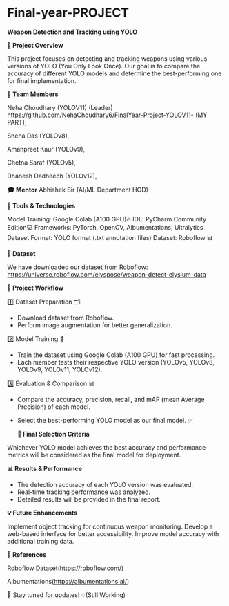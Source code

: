 # Final-year-PROJECT
**Weapon Detection and Tracking using YOLO**

**🚀 Project Overview**

This project focuses on detecting and tracking weapons using various versions of YOLO (You Only Look Once). Our goal is to compare the accuracy of different YOLO models and determine the best-performing one for final implementation.

**👥 Team Members**

Neha Choudhary (YOLOV11) (Leader) https://github.com/NehaChoudhary6/FinalYear-Project-YOLOV11- (MY PART), 


Sneha Das (YOLOv8),

Amanpreet Kaur (YOLOv9),

Chetna Saraf (YOLOv5),

Dhanesh Dadheech (YOLOv12),

**🎓 Mentor**
Abhishek Sir (AI/ML Department HOD)

**🔧 Tools & Technologies**

Model Training: Google Colab (A100 GPU)🔥
IDE: PyCharm Community Edition💻
Frameworks: PyTorch, OpenCV, Albumentations, Ultralytics
Dataset Format: YOLO format (.txt annotation files)
Dataset: Roboflow 📊

**📂 Dataset**

We have downloaded our dataset from Roboflow: https://universe.roboflow.com/elyspose/weapon-detect-elysium-data

**📌 Project Workflow**

1️⃣ Dataset Preparation 🗂️
- Download dataset from Roboflow.
- Perform image augmentation for better generalization.
  
2️⃣ Model Training 🎯
- Train the dataset using Google Colab (A100 GPU) for fast processing.
- Each member tests their respective YOLO version (YOLOv5, YOLOv8, YOLOv9, YOLOv11, YOLOv12).
  
3️⃣ Evaluation & Comparison 📊
- Compare the accuracy, precision, recall, and mAP (mean Average Precision) of each model.
- Select the best-performing YOLO model as our final model. ✅

  **📌 Final Selection Criteria**

Whichever YOLO model achieves the best accuracy and performance metrics will be considered as the final model for deployment.

**📊 Results & Performance**

- The detection accuracy of each YOLO version was evaluated.
- Real-time tracking performance was analyzed.
- Detailed results will be provided in the final report.

**💡 Future Enhancements**

Implement object tracking for continuous weapon monitoring.
Develop a web-based interface for better accessibility.
Improve model accuracy with additional training data.

**🔗 References**

Roboflow Dataset(https://roboflow.com/)

Albumentations(https://albumentations.ai/)

📢 Stay tuned for updates! 💡(Still Working)


